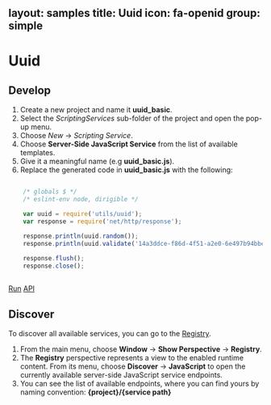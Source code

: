 layout: samples
title: Uuid
icon: fa-openid
group: simple
---

Uuid
===

Develop
--

1. Create a new project and name it **uuid_basic**.
2. Select the *ScriptingServices* sub-folder of the project and open the pop-up menu.
3. Choose *New* -> *Scripting Service*.
4. Choose **Server-Side JavaScript Service** from the list of available templates.
5. Give it a meaningful name (e.g **uuid_basic.js**).
6. Replace the generated code in **uuid_basic.js** with the following:

```javascript

	/* globals $ */
	/* eslint-env node, dirigible */

	var uuid = require('utils/uuid');
	var response = require('net/http/response');

	response.println(uuid.random());
	response.println(uuid.validate('14a3ddce-f86d-4f51-a2e0-6e497b94bbe5'));

	response.flush();
	response.close();
		
```

<div class="btn-toolbar pull-right">
	<a class="btn btn-warning" href="http://dirigible.eclipse.org/services/ui/anonymous.html?git=https://github.com/dirigiblelabs/sample_utils_uuid_basic.git">Run</a>
	<a class="btn btn-info" href="http://www.dirigible.io/api/utils_uuid.html">API</a>
</div>

Discover
--
To discover all available services, you can go to the [Registry](../help/registry.html).

1. From the main menu, choose **Window** -> **Show Perspective** -> **Registry**.
2. The **Registry** perspective represents a view to the enabled runtime content. From its menu, choose **Discover** -> **JavaScript** to open the currently available server-side JavaScript service endpoints.
3. You can see the list of available endpoints, where you can find yours by naming convention: **{project}/{service path}**
